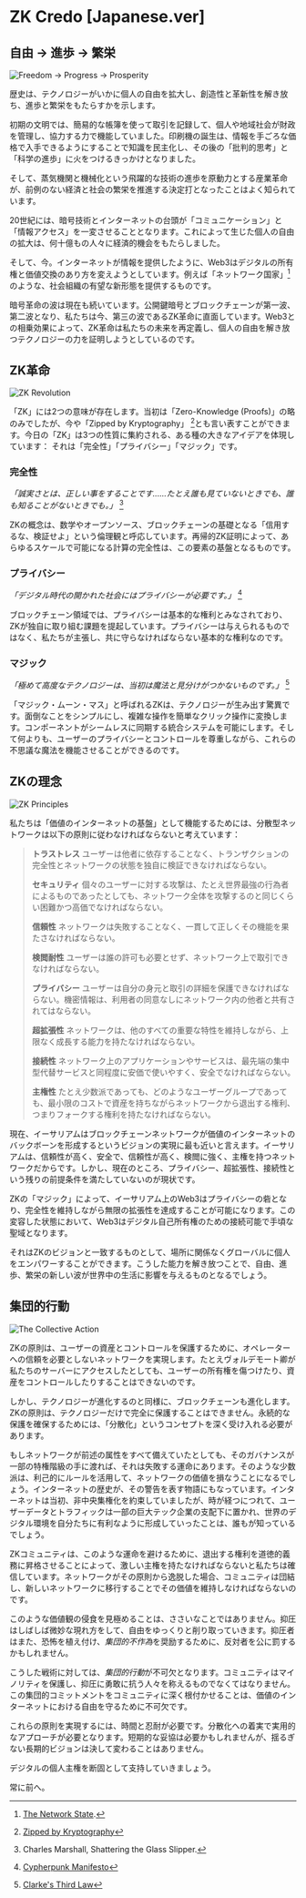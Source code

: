 # ZK Credo [Japanese.ver]

## 自由 → 進歩 → 繁栄

![Freedom → Progress → Prosperity](freedom-progress-prosperity.jpeg)

歴史は、テクノロジーがいかに個人の自由を拡大し、創造性と革新性を解き放ち、進歩と繁栄をもたらすかを示します。

初期の文明では、簡易的な帳簿を使って取引を記録して、個人や地域社会が財政を管理し、協力する力で機能していました。印刷機の誕生は、情報を手ごろな価格で入手できるようにすることで知識を民主化し、その後の「批判的思考」と「科学の進歩」に火をつけるきっかけとなりました。

そして、蒸気機関と機械化という飛躍的な技術の進歩を原動力とする産業革命が、前例のない経済と社会の繁栄を推進する決定打となったことはよく知られています。

20世紀には、暗号技術とインターネットの台頭が「コミュニケーション」と「情報アクセス」を一変させることとなります。これによって生じた個人の自由の拡大は、何十億もの人々に経済的機会をもたらしました。

そして、今。インターネットが情報を提供したように、Web3はデジタルの所有権と価値交換のあり方を変えようとしています。例えば「ネットワーク国家」[^1]のような、社会組織の有望な新形態を提供するものです。

暗号革命の波は現在も続いています。公開鍵暗号とブロックチェーンが第一波、第二波となり、私たちは今、第三の波であるZK革命に直面しています。Web3との相乗効果によって、ZK革命は私たちの未来を再定義し、個人の自由を解き放つテクノロジーの力を証明しようとしているのです。

## ZK革命

![ZK Revolution](zk-revolution.jpeg)

「ZK」には2つの意味が存在します。当初は「Zero-Knowledge (Proofs)」の略のみでしたが、今や「Zipped by Kryptography」 [^2]とも言い表すことができます。今日の「ZK」は3つの性質に集約される、ある種の大きなアイデアを体現しています： それは「完全性」「プライバシー」「マジック」です。

### 完全性

*「誠実さとは、正しい事をすることです......たとえ誰も見ていないときでも、誰も知ることがないときでも。」* [^3] 

ZKの概念は、数学やオープンソース、ブロックチェーンの基礎となる「信用するな、検証せよ」という倫理観と呼応しています。再帰的ZK証明によって、あらゆるスケールで可能になる計算の完全性は、この要素の基盤となるものです。

### プライバシー

*「デジタル時代の開かれた社会にはプライバシーが必要です。」* [^4]

ブロックチェーン領域では、プライバシーは基本的な権利とみなされており、ZKが独自に取り組む課題を提起しています。プライバシーは与えられるものではなく、私たちが主張し、共に守らなければならない基本的な権利なのです。

### マジック

*「極めて高度なテクノロジーは、当初は魔法と見分けがつかないものです。」* [^5]

「マジック・ムーン・マス」と呼ばれるZKは、テクノロジーが生み出す驚異です。面倒なことをシンプルにし、複雑な操作を簡単なクリック操作に変換します。コンポーネントがシームレスに同期する統合システムを可能にします。そして何よりも、ユーザーのプライバシーとコントロールを尊重しながら、これらの不思議な魔法を機能させることができるのです。

## ZKの理念

![ZK Principles](zk-principles.jpeg)

私たちは「価値のインターネットの基盤」として機能するためには、分散型ネットワークは以下の原則に従わなければならないと考えています：

> **トラストレス** ユーザーは他者に依存することなく、トランザクションの完全性とネットワークの状態を独自に検証できなければならない。
> 
> **セキュリティ** 個々のユーザーに対する攻撃は、たとえ世界最強の行為者によるものであったとしても、ネットワーク全体を攻撃するのと同じくらい困難かつ高価でなければならない。
> 
> **信頼性** ネットワークは失敗することなく、一貫して正しくその機能を果たさなければならない。
> 
> **検閲耐性** ユーザーは誰の許可も必要とせず、ネットワーク上で取引できなければならない。
> 
> **プライバシー** ユーザーは自分の身元と取引の詳細を保護できなければならない。機密情報は、利用者の同意なしにネットワーク内の他者と共有されてはならない。
> 
> **超拡張性** ネットワークは、他のすべての重要な特性を維持しながら、上限なく成長する能力を持たなければならない。
> 
> **接続性** ネットワーク上のアプリケーションやサービスは、最先端の集中型代替サービスと同程度に安価で使いやすく、安全でなければならない。
> 
> **主権性** たとえ少数派であっても、どのようなユーザーグループであっても、最小限のコストで資産を持ちながらネットワークから退出する権利、つまりフォークする権利を持たなければならない。

現在、イーサリアムはブロックチェーンネットワークが価値のインターネットのバックボーンを形成するというビジョンの実現に最も近いと言えます。イーサリアムは、信頼性が高く、安全で、信頼性が高く、検閲に強く、主権を持つネットワークだからです。しかし、現在のところ、プライバシー、超拡張性、接続性という残りの前提条件を満たしていないのが現状です。

ZKの「マジック」によって、イーサリアム上のWeb3はプライバシーの砦となり、完全性を維持しながら無限の拡張性を達成することが可能になります。この変容した状態において、Web3はデジタル自己所有権のための接続可能で手頃な聖域となります。

それはZKのビジョンと一致するものとして、場所に関係なくグローバルに個人をエンパワーすることができます。こうした能力を解き放つことで、自由、進歩、繁栄の新しい波が世界中の生活に影響を与えるものとなるでしょう。

## 集団的行動

![The Collective Action](the-collective-action.jpeg)

ZKの原則は、ユーザーの資産とコントロールを保護するために、オペレーターへの信頼を必要としないネットワークを実現します。たとえヴォルデモート卿が私たちのサーバーにアクセスしたとしても、ユーザーの所有権を傷つけたり、資産をコントロールしたりすることはできないのです。

しかし、テクノロジーが進化するのと同様に、ブロックチェーンも進化します。ZKの原則は、テクノロジーだけで完全に保護することはできません。永続的な保護を確保するためには、「分散化」というコンセプトを深く受け入れる必要があります。

もしネットワークが前述の属性をすべて備えていたとしても、そのガバナンスが一部の特権階級の手に渡れば、それは失敗する運命にあります。そのような少数派は、利己的にルールを活用して、ネットワークの価値を損なうことになるでしょう。インターネットの歴史が、その警告を表す物語にもなっています。インターネットは当初、非中央集権化を約束していましたが、時が経つにつれて、ユーザーデータとトラフィックは一部の巨大テック企業の支配下に置かれ、世界のデジタル環境を自分たちに有利なように形成していったことは、誰もが知っているでしょう。

ZKコミュニティは、このような運命を避けるために、退出する権利を道徳的義務に昇格させることによって、激しい主権を持たなければならないと私たちは確信しています。ネットワークがその原則から逸脱した場合、コミュニティは団結し、新しいネットワークに移行することでその価値を維持しなければならないのです。

このような価値観の侵食を見極めることは、ささいなことではありません。抑圧はしばしば微妙な現れ方をして、自由をゆっくりと削り取っていきます。抑圧者はまた、恐怖を植え付け、*集団的不作為*を奨励するために、反対者を公に罰するかもしれません。

こうした戦術に対しては、*集団的行動*が不可欠となります。コミュニティはマイノリティを保護し、抑圧に勇敢に抗う人々を称えるものでなくてはなりません。この集団的コミットメントをコミュニティに深く根付かせることは、価値のインターネットにおける自由を守るために不可欠です。

これらの原則を実現するには、時間と忍耐が必要です。分散化への着実で実用的なアプローチが必要となります。短期的な妥協は必要かもしれませんが、揺るぎない長期的ビジョンは決して変わることはありません。

デジタルの個人主権を断固として支持していきましょう。

常に前へ。

[^1]: [The Network State](https://thenetworkstate.com/the-network-state-in-one-sentence).
[^2]: [Zipped by Kryptography](https://twitter.com/vitalikbuterin/status/1309298689156866048)
[^3]: Charles Marshall, Shattering the Glass Slipper.
[^4]: [Cypherpunk Manifesto](https://nakamotoinstitute.org/static/docs/cypherpunk-manifesto.txt)
[^5]: [Clarke's Third Law](https://en.wikipedia.org/wiki/Clarke%27s_three_laws)
